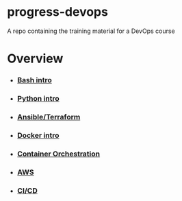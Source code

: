 # progress-devops
A repo containing the training material for a DevOps course

# Overview


- ### [Bash intro](Lectures/Bash-Intro/README.md)


- ### [Python intro](Lectures/Python-intro/README.md)


- ### [Ansible/Terraform](Lectures/Ansible-Terraform/README.md)

- ### [Docker intro](Lectures/Docker-Intro/README.md)

- ### [Container Orchestration](Lectures/Container-Orchestration/README.md)

- ### [AWS](Lectures/AWS/README.md)

- ### [CI/CD](Lectures/CI-CD/README.md)